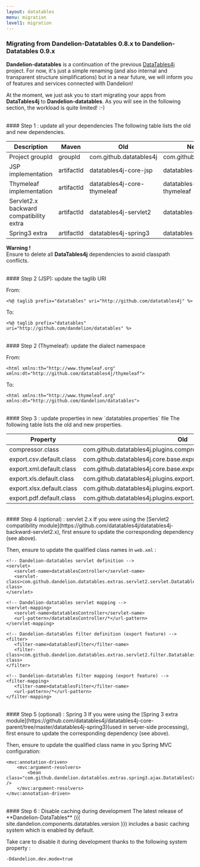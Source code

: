 ```yaml
---
layout: datatables
menu: migration
level1: migration
---
```


### Migrating from Dandelion-Datatables 0.8.x to Dandelion-Datatables 0.9.x
**Dandelion-datatables** is a continuation of the previous [DataTables4j](http://datatables4j.github.com/docs) project. For now, it's just a simple renaming (and also internal and transparent structure simplifications) but in a near future, we will inform you of features and services connected with Dandelion! 

At the moment, we just ask you to start migrating your apps from **DataTables4j** to **Dandelion-datatables**. As you will see in the following section, the workload is quite limited! :-) 

<br />
#### Step 1 : update all your dependencies 
The following table lists the old and new dependencies.

<table class="table table-striped">
  <thead>
  	<tr>
  	  <th>Description</th>
  	  <th>Maven</th>
  	  <th>Old</th>
  	  <th>New</th>
  	</tr>  
  </thead>
  <tbody>
  	<tr>
  	  <td>Project groupId</td>
  	  <td>groupId</td>
  	  <td>com.github.datatables4j</td>
  	  <td>com.github.dandelion</td>
  	</tr>
  	<tr>
  	  <td>JSP implementation</td>
  	  <td>artifactId</td>
  	  <td>datatables4j-core-jsp</td>
  	  <td>datatables-jsp</td>
  	</tr>
  	<tr>
  	  <td>Thymeleaf implementation</td>
  	  <td>artifactId</td>
  	  <td>datatables4j-core-thymeleaf</td>
  	  <td>datatables-thymeleaf</td>
  	</tr>
  	<tr>
  	  <td>Servlet2.x backward compatibility extra</td>
  	  <td>artifactId</td>
  	  <td>datatables4j-servlet2</td>
  	  <td>datatables-servlet2</td>
  	</tr>
  	<tr>
  	  <td>Spring3 extra</td>
  	  <td>artifactId</td>
  	  <td>datatables4j-spring3</td>
  	  <td>datatables-spring3</td>
  	</tr>
  </tbody>
</table>

<p class="alert alert-warn"><strong>Warning !</strong><br />Ensure to delete all <strong>DataTables4j</strong> dependencies to avoid classpath conflicts.</p>

<br />
#### Step 2 (JSP): update the taglib URI

From:

    <%@ taglib prefix="datatables" uri="http://github.com/datatables4j" %>

To:

    <%@ taglib prefix="datatables" uri="http://github.com/dandelion/datatables" %>

<br />
#### Step 2 (Thymeleaf): update the dialect namespace

From:

    <html xmlns:th="http://www.thymeleaf.org" xmlns:dt="http://github.com/datatables4j/thymeleaf">

To:

    <html xmlns:th="http://www.thymeleaf.org" xmlns:dt="http://github.com/dandelion/datatables">

<br />
#### Step 3 : update properties in new `datatables.properties` file
The following table lists the old and new properties.

<table class="table table-striped">
  <thead>
  	<tr>
  	  <th>Property</th>
  	  <th>Old</th>
  	  <th>New</th>
  	</tr>  
  </thead>
  <tbody>
  	<tr>
  	  <td>compressor.class</td>
  	  <td>com.github.datatables4j.plugins.compression.YuiResourceCompressor</td>
  	  <td>com.github.dandelion.datatables.extras.compression.YuiResourceCompressor</td>
  	</tr>
  	<tr>
  	  <td>export.csv.default.class</td>
  	  <td>com.github.datatables4j.core.base.export.CsvExport</td>
  	  <td>com.github.dandelion.datatables.core.export.CsvExport</td>
  	</tr>
  	<tr>
  	  <td>export.xml.default.class</td>
  	  <td>com.github.datatables4j.core.base.export.XmlExport</td>
  	  <td>com.github.dandelion.datatables.core.export.XmlExport</td>
  	</tr>
  	<tr>
  	  <td>export.xls.default.class</td>
  	  <td>com.github.datatables4j.plugins.export.poi.XlsExport</td>
  	  <td>com.github.dandelion.datatables.extras.export.poi.XlsExport</td>
  	</tr>
  	<tr>
  	  <td>export.xlsx.default.class</td>
  	  <td>com.github.datatables4j.plugins.export.poi.XlsxExport</td>
  	  <td>com.github.dandelion.datatables.extras.export.poi.XlsxExport</td>
  	</tr>
  	<tr>
  	  <td>export.pdf.default.class</td>
  	  <td>com.github.datatables4j.plugins.export.itext.PdfExport</td>
  	  <td>com.github.dandelion.datatables.extras.export.itext.PdfExport</td>
  	</tr>
  </tbody>
</table>

<br />
#### Step 4 (optional) : servlet 2.x
If you were using the [Servlet2 compatibility module](https://github.com/datatables4j/datatables4j-backward-servlet2.x), first ensure to update the corresponding dependency (see above).

Then, ensure to update the qualified class names in `web.xml` :

    <!-- Dandelion-datatables servlet definition -->
    <servlet>
       <servlet-name>datatablesController</servlet-name>
       <servlet-class>com.github.dandelion.datatables.extras.servlet2.servlet.DatatablesServlet</servlet-class>
    </servlet>
    
    <!-- Dandelion-datatables servlet mapping -->
    <servlet-mapping>
       <servlet-name>datatablesController</servlet-name>
       <url-pattern>/datatablesController/*</url-pattern>
    </servlet-mapping>
    
    <!-- Dandelion-datatables filter definition (export feature) -->
    <filter>
       <filter-name>datatablesFilter</filter-name>
       <filter-class>com.github.dandelion.datatables.extras.servlet2.filter.DatatablesFilter</filter-class>
    </filter>
    
    <!-- Dandelion-datatables filter mapping (export feature) -->
    <filter-mapping>
       <filter-name>datatablesFilter</filter-name>
       <url-pattern>/*</url-pattern>
    </filter-mapping>

<br />
#### Step 5 (optional) : Spring 3
If you were using the [Spring 3 extra module](https://github.com/datatables4j/datatables4j-core-parent/tree/master/datatables4j-spring3)(used in server-side processing), first ensure to update the corresponding dependency (see above). 

Then, ensure to update the qualified class name in you Spring MVC configuration:

    <mvc:annotation-driven>
        <mvc:argument-resolvers>
            <bean class="com.github.dandelion.datatables.extras.spring3.ajax.DatatablesCriteriasResolver" />
        </mvc:argument-resolvers>
    </mvc:annotation-driven>

<br />
#### Step 6 : Disable caching during development
The latest release of **Dandelion-DataTables** ({{ site.dandelion.components.datatables.version }}) includes a basic caching system which is enabled by default.

Take care to disable it during development thanks to the following system property :

    -Ddandelion.dev.mode=true
